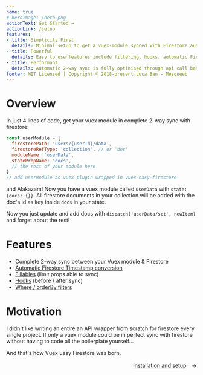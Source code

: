 ```yaml
---
home: true
# heroImage: /hero.png
actionText: Get Started →
actionLink: /setup
features:
- title: Simplicity First
  details: Minimal setup to get a vuex-module synced with Firestore automatically.
- title: Powerful
  details: Easy to use features include filtering, hooks, automatic Firestore Timestamp conversion & much more.
- title: Performant
  details: Automatic 2-way sync is fully optimised through api call batches.
footer: MIT Licensed | Copyright © 2018-present Luca Ban - Mesqueeb
---
```


# Overview

In just 4 lines of code, get your vuex module in complete 2-way sync with firestore:

```js
const userModule = {
  firestorePath: 'users/{userId}/data',
  firestoreRefType: 'collection', // or 'doc'
  moduleName: 'userData',
  statePropName: 'docs',
  // the rest of your module here
}
// add userModule as vuex plugin wrapped in vuex-easy-firestore
```

and Alakazam! Now you have a vuex module called `userData` with `state: {docs: {}}`.
All firestore documents in your collection will be added with the doc's id as key inside `docs` in your state.

Now you just update and add docs with `dispatch('userData/set', newItem)` and forget about the rest!

# Features

- Complete 2-way sync between your Vuex module & Firestore
- [Automatic Firestore Timestamp conversion](extra-features.html#defaultvalues-set-after-server-retrieval)
- [Fillables](extra-features.html#fillables-and-guard) (limit props able to sync)
- [Hooks](extra-features.html#hooks-before-insert-patch-delete) (before / after sync)
- [Where / orderBy filters](extra-features.html#filters)

# Motivation

I didn't like writing an entire an API wrapper from scratch for firestore every single project. If only a vuex module could be in perfect sync with firestore without having to code all the boilerplate yourself...

And that's how Vuex Easy Firestore was born.

<div style="text-align: right; margin-bottom: 1rem"><a href="setup.html">Installation and setup</a>　→</div>
